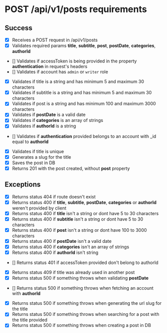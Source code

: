 # POST /api/v1/posts requirements

## Success

- [x] Receives a POST request in /api/v1/posts
- [x] Validates required params **title**, **subtitle**, **post**, **postDate**, **categories**, **authorId**
- [] Validates if accessToken is being provided in the property **authentication** in request's headers
- [] Validates if account has `admin` or `writer` role
- [x] Validates if title is a string and has minimum 5 and maximum 30 characters
- [x] Validates if subtitle is a string and has minimum 5 and maximum 30 characters
- [x] Validates if post is a string and has minimum 100 and maximum 3000 characters
- [x] Validates if **postDate** is a valid date
- [x] Validates if **categories** is an array of strings
- [x] Validates if **authorId** is a string
- [] Validates if **authentication** provided belongs to an account with \_id equal to **authorId**
- [x] Validates if title is unique
- [x] Generates a slug for the title
- [x] Saves the post in DB
- [x] Returns 201 with the post created, without **post** property

## Exceptions

- [x] Returns status 404 if route doesn't exist
- [x] Returns status 400 if **title**, **subtitle**, **postDate**, **categories** or **authorId** weren't provided by client
- [x] Returns status 400 if **title** isn't a string or dont have 5 to 30 characters
- [x] Returns status 400 if **subtitle** isn't a string or dont have 5 to 30 characters
- [x] Returns status 400 if **post** isn't a string or dont have 100 to 3000 characters
- [x] Returns status 400 if **postDate** isn't a valid date
- [x] Returns status 400 if **categories** isn't an array of strings
- [x] Returns status 400 if **authorId** isn't string
- [] Returns status 401 if accessToken provided don't belong to authorId
- [x] Returns status 409 if title was already used in another post
- [x] Returns status 500 if something throws when validating **postDate**
- [] Returns status 500 if something throws when fetching an account with **authorId**
- [x] Returns status 500 if something throws when generating the url slug for the title
- [x] Returns status 500 if something throws when searching for a post with the title provided
- [x] Returns status 500 if something throws when creating a post in DB

